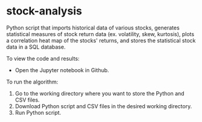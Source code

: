 # stock-analysis
Python script that imports historical data of various stocks, generates statistical measures of stock return data (ex. volatility, skew, kurtosis), plots a correlation heat map of the stocks' returns, and stores the statistical stock data in a SQL database.

To view the code and results:
- Open the Jupyter notebook in Github.

To run the algorithm:
1. Go to the working directory where you want to store the Python and CSV files.
2. Download Python script and CSV files in the desired working directory.
3. Run Python script.
